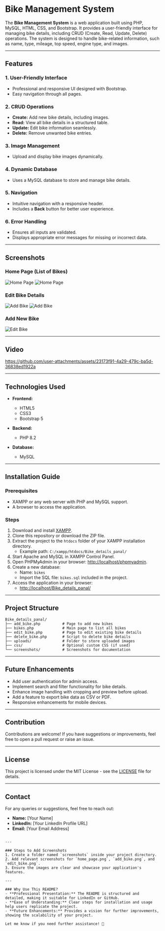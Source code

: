 


# Bike Management System

The **Bike Management System** is a web application built using PHP, MySQL, HTML, CSS, and Bootstrap. It provides a user-friendly interface for managing bike details, including CRUD (Create, Read, Update, Delete) operations. The system is designed to handle bike-related information, such as name, type, mileage, top speed, engine type, and images.

---

## Features

### 1. **User-Friendly Interface**
   - Professional and responsive UI designed with Bootstrap.
   - Easy navigation through all pages.

### 2. **CRUD Operations**
   - **Create:** Add new bike details, including images.
   - **Read:** View all bike details in a structured table.
   - **Update:** Edit bike information seamlessly.
   - **Delete:** Remove unwanted bike entries.

### 3. **Image Management**
   - Upload and display bike images dynamically.

### 4. **Dynamic Database**
   - Uses a MySQL database to store and manage bike details.

### 5. **Navigation**
   - Intuitive navigation with a responsive header.
   - Includes a **Back** button for better user experience.

### 6. **Error Handling**
   - Ensures all inputs are validated.
   - Displays appropriate error messages for missing or incorrect data.

---

## Screenshots

### Home Page (List of Bikes)
![Home Page](https://github.com/user-attachments/assets/a02fd64f-9336-4881-9bd2-0d41df827cbf)
![Home Page](https://github.com/user-attachments/assets/29bdd38d-09c7-436f-91ae-d201f8614528)



### Edit Bike Details
![Add Bike](https://github.com/user-attachments/assets/26d63988-5bf9-4919-b47d-0868f3b46ff1)
![Add Bike](https://github.com/user-attachments/assets/a6be026d-5306-47e7-a3c6-e47032fa66ec)



### Add New Bike
![Edit Bike](https://github.com/user-attachments/assets/289ba173-99ac-4a0a-acfc-bca222061089)


---
## Video



https://github.com/user-attachments/assets/23173f91-4a29-479c-ba5d-36838ed1922a


---

## Technologies Used

- **Frontend:**
  - HTML5
  - CSS3
  - Bootstrap 5

- **Backend:**
  - PHP 8.2

- **Database:**
  - MySQL

---

## Installation Guide

### Prerequisites
- XAMPP or any web server with PHP and MySQL support.
- A browser to access the application.

### Steps
1. Download and install [XAMPP](https://www.apachefriends.org/index.html).
2. Clone this repository or download the ZIP file.
3. Extract the project to the `htdocs` folder of your XAMPP installation directory.
   - Example path: `C:/xampp/htdocs/Bike_details_panal/`
4. Start Apache and MySQL in XAMPP Control Panel.
5. Open PHPMyAdmin in your browser: [http://localhost/phpmyadmin](http://localhost/phpmyadmin).
6. Create a new database:
   - Name: `bikes`
   - Import the SQL file: `bikes.sql` included in the project.
7. Access the application in your browser:
   - [http://localhost/Bike_details_panal/](http://localhost/Bike_details_panal/)

---

## Project Structure

```plaintext
Bike_details_panal/
├── add_bike.php          # Page to add new bikes
├── bikes.php             # Main page to list all bikes
├── edit_bike.php         # Page to edit existing bike details
├── delete_bike.php       # Script to delete bike details
├── uploads/              # Folder to store uploaded images
├── css/                  # Optional custom CSS (if used)
└── screenshots/          # Screenshots for documentation
```

---

## Future Enhancements

- Add user authentication for admin access.
- Implement search and filter functionality for bike details.
- Enhance image handling with cropping and preview before upload.
- Add a feature to export bike data as CSV or PDF.
- Responsive enhancements for mobile devices.

---

## Contribution

Contributions are welcome! If you have suggestions or improvements, feel free to open a pull request or raise an issue.

---

## License

This project is licensed under the MIT License - see the [LICENSE](LICENSE) file for details.

---

## Contact

For any queries or suggestions, feel free to reach out:

- **Name:** [Your Name]
- **LinkedIn:** [Your LinkedIn Profile URL]
- **Email:** [Your Email Address]
```

---

### Steps to Add Screenshots
1. Create a folder named `screenshots` inside your project directory.
2. Add relevant screenshots for `home_page.png`, `add_bike.png`, and `edit_bike.png`.
3. Ensure the images are clear and showcase your application's features.

---

### Why Use This README?
- **Professional Presentation:** The README is structured and detailed, making it suitable for LinkedIn or GitHub.
- **Ease of Understanding:** Clear steps for installation and usage help users replicate the project.
- **Future Enhancements:** Provides a vision for further improvements, showing the scalability of your project.

Let me know if you need further assistance! 🚀
